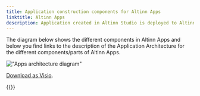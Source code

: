 ```yaml
---
title: Application construction components for Altinn Apps
linktitle: Altinn Apps
description: Application created in Altinn Studio is deployed to Altinn Apps.
---
```


The diagram below shows the different components in Altinn Apps and below you find links to the description of the Application Architecture for the different
components/parts of Altinn Apps.

!["Apps architecture diagram"](altinnapps_application_architecture.svg "Apps application architecture")

[Download as Visio](altinnapps_application_architecture.vsdx).


{{<children />}}